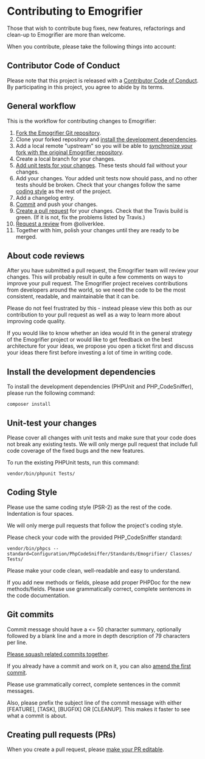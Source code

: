 # Contributing to Emogrifier

Those that wish to contribute bug fixes, new features, refactorings and
clean-up to Emogrifier are more than welcome.

When you contribute, please take the following things into account:


## Contributor Code of Conduct

Please note that this project is released with a
[Contributor Code of Conduct](../CODE_OF_CONDUCT.md). By participating in this
project, you agree to abide by its terms.


## General workflow

This is the workflow for contributing changes to Emogrifier:

1. [Fork the Emogrifier Git repository](https://guides.github.com/activities/forking/).
2. Clone your forked repository and
   [install the development dependencies](#install-the-development-dependencies).
3. Add a local remote "upstream" so you will be able to
   [synchronize your fork with the original Emogrifier repository](https://help.github.com/articles/syncing-a-fork/).
4. Create a local branch for your changes.
5. [Add unit tests for your changes](#unit-test-your-changes).
   These tests should fail without your changes.
6. Add your changes. Your added unit tests now should pass, and no other tests
   should be broken. Check that your changes follow the same
   [coding style](#coding-style) as the rest of the project.
7. Add a changelog entry.
8. [Commit](#git-commits) and push your changes.
9. [Create a pull request](https://help.github.com/articles/about-pull-requests/)
   for your changes. Check that the Travis build is green. (If it is not, fix the
   problems listed by Travis.)
10. [Request a review](https://help.github.com/articles/about-pull-request-reviews/)
    from @oliverklee.
11. Together with him, polish your changes until they are ready to be merged.


## About code reviews

After you have submitted a pull request, the Emogrifier team will review your
changes. This will probably result in quite a few comments on ways to improve
your pull request. The Emogrifier project receives contributions from
developers around the world, so we need the code to be the most consistent,
readable, and maintainable that it can be.

Please do not feel frustrated by this - instead please view this both as our
contribution to your pull request as well as a way to learn more about
improving code quality.

If you would like to know whether an idea would fit in the general strategy of
the Emogrifier project or would like to get feedback on the best architecture
for your ideas, we propose you open a ticket first and discuss your ideas there
first before investing a lot of time in writing code.


## Install the development dependencies

To install the development dependencies (PHPUnit and PHP_CodeSniffer), please
run the following command:

```shell
composer install
```


## Unit-test your changes

Please cover all changes with unit tests and make sure that your code does not
break any existing tests. We will only merge pull request that include full
code coverage of the fixed bugs and the new features.

To run the existing PHPUnit tests, run this command:

```shell
vendor/bin/phpunit Tests/
```


## Coding Style

Please use the same coding style (PSR-2) as the rest of the code. Indentation
is four spaces.

We will only merge pull requests that follow the project's coding style.

Please check your code with the provided PHP_CodeSniffer standard:

```shell
vendor/bin/phpcs --standard=Configuration/PhpCodeSniffer/Standards/Emogrifier/ Classes/ Tests/
```

Please make your code clean, well-readable and easy to understand.

If you add new methods or fields, please add proper PHPDoc for the new
methods/fields. Please use grammatically correct, complete sentences in the
code documentation.


## Git commits

Commit message should have a <= 50 character summary, optionally followed by a
blank line and a more in depth description of 79 characters per line.

[Please squash related commits together](http://gitready.com/advanced/2009/02/10/squashing-commits-with-rebase.html).

If you already have a commit and work on it, you can also
[amend the first commit](https://nathanhoad.net/git-amend-your-last-commit).

Please use grammatically correct, complete sentences in the commit messages.

Also, please prefix the subject line of the commit message with either
[FEATURE], [TASK], [BUGFIX] OR [CLEANUP]. This makes it faster to see what
a commit is about.


## Creating pull requests (PRs)

When you create a pull request, please
[make your PR editable](https://github.com/blog/2247-improving-collaboration-with-forks).
